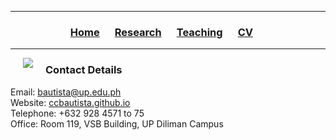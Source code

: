 <hr>
  <h3> 
      <p align="center"> 
          <a href="https://ccbautista.github.io/">Home</a> &emsp;
          <a href="https://ccbautista.github.io/research">Research</a> &emsp;
          <a href="https://ccbautista.github.io/teaching">Teaching</a> &emsp;
          <a href="https://drive.google.com/file/d/1Iopc_TrXDKz79ofbDGWxYiX8aaP9EgEH/view">CV</a> &emsp;
      </p>
  </h3>
<hr>

<img src="https://ccbautista.github.io/ccbautista_pic.jpg" align="left" hspace="20"/> <!--- Edit this link to where your picture is. !--->
<h3> 
    Contact Details
</h3>
<p>
    Email: <a href="mailto:bautista@up.edu.ph">bautista@up.edu.ph</a><br>
    Website: <a href="https://ccbautista.github.io/">ccbautista.github.io</a><br>
    Telephone: +632 928 4571 to 75<br>
    Office: Room 119, VSB Building, UP Diliman Campus
</p>

<!---
**This is a test**<br>
something new<br>
something different<br>
<br>
<table>				
<tbody>				
<tr>	<td>	q</td>	<td>	q</td></tr>
<tr>	<td>	w</td>	<td>	e</td></tr>
</tbody>
</table>				
---!>
